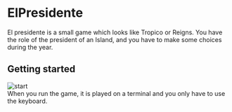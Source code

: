 # ElPresidente

El presidente is a small game which looks like Tropico or Reigns. You have the role of the president of an Island, and you have to make some choices during the year.

## Getting started 

![start](https://user-images.githubusercontent.com/63605419/110220716-c8f4a500-7ec7-11eb-9bd8-fabe558f5c01.jpg)  
When you run the game, it is played on a terminal and you only have to use the keyboard. 
